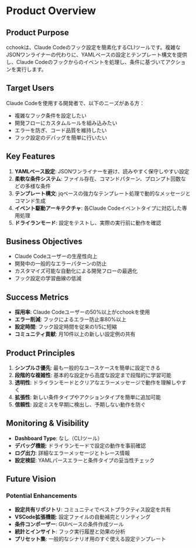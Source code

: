 # Product Overview

## Product Purpose
cchookは、Claude Codeのフック設定を簡素化するCLIツールです。複雑なJSONワンライナーの代わりに、YAMLベースの設定とテンプレート構文を提供し、Claude Codeのフックからのイベントを処理し、条件に基づいてアクションを実行します。

## Target Users
Claude Codeを使用する開発者で、以下のニーズがある方：
- 複雑なフック条件を設定したい
- 開発フローにカスタムルールを組み込みたい
- エラーを防ぎ、コード品質を維持したい
- フック設定のデバッグを簡単に行いたい

## Key Features

1. **YAMLベース設定**: JSONワンライナーを避け、読みやすく保守しやすい設定
2. **柔軟な条件システム**: ファイル存在、コマンドパターン、プロンプト回数などの多様な条件
3. **テンプレート構文**: jqベースの強力なテンプレート処理で動的なメッセージとコマンド生成
4. **イベント駆動アーキテクチャ**: 各Claude Codeイベントタイプに対応した専用処理
5. **ドライランモード**: 設定をテストし、実際の実行前に動作を確認

## Business Objectives

- Claude Codeユーザーの生産性向上
- 開発中の一般的なエラーパターンの防止
- カスタマイズ可能な自動化による開発フローの最適化
- フック設定の学習曲線の低減

## Success Metrics

- **採用率**: Claude Codeユーザーの50%以上がcchookを使用
- **エラー削減**: フックによるエラー防止率80%以上
- **設定時間**: フック設定時間を従来の1/5に短縮
- **コミュニティ貢献**: 月10件以上の新しい設定例の共有

## Product Principles

1. **シンプルさ優先**: 最も一般的なユースケースを簡単に設定できる
2. **段階的な複雑性**: 基本的な設定から高度な設定まで段階的に学習可能
3. **透明性**: ドライランモードとクリアなエラーメッセージで動作を理解しやすく
4. **拡張性**: 新しい条件タイプやアクションタイプを簡単に追加可能
5. **信頼性**: 設定ミスを早期に検出し、予期しない動作を防ぐ

## Monitoring & Visibility

- **Dashboard Type**: なし（CLIツール）
- **デバッグ機能**: ドライランモードで設定の動作を事前確認
- **ログ出力**: 詳細なエラーメッセージとトレース情報
- **設定検証**: YAMLパースエラーと条件タイプの妥当性チェック

## Future Vision

### Potential Enhancements
- **設定共有リポジトリ**: コミュニティでベストプラクティス設定を共有
- **VSCode拡張機能**: 設定ファイルの自動補完とリンティング
- **条件コンポーザー**: GUIベースの条件作成ツール
- **統計とインサイト**: フック実行履歴と効果の分析
- **プリセット集**: 一般的なシナリオ用のすぐ使える設定テンプレート
